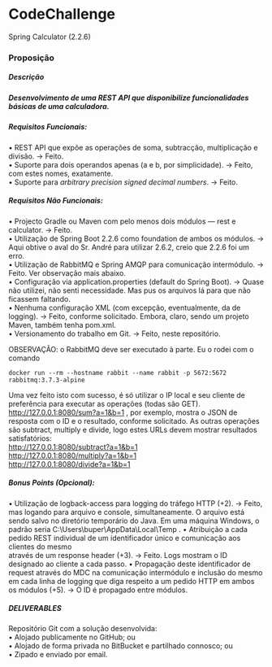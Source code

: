 # CodeChallenge
Spring Calculator (2.2.6)

### Proposição

##### Descrição  

##### Desenvolvimento de uma REST API que disponibilize funcionalidades básicas de uma calculadora.  

##### Requisitos Funcionais:  

• REST API que expõe as operações de soma, subtracção, multiplicação e divisão.  -> Feito.  
• Suporte para dois operandos apenas (a e b, por simplicidade).  -> Feito, com estes nomes, exatamente.  
• Suporte para *arbitrary precision signed decimal numbers*.  -> Feito.   

##### Requisitos Não Funcionais:  

• Projecto Gradle ou Maven com pelo menos dois módulos — rest e calculator.  -> Feito.  
• Utilização de Spring Boot 2.2.6 como foundation de ambos os módulos.  -> Aqui obtive o aval do Sr. André para utilizar 2.6.2, creio que 2.2.6 foi um erro.  
• Utilização de RabbitMQ e Spring AMQP para comunicação intermódulo.  -> Feito. Ver observação mais abaixo.  
• Configuração via application.properties (default do Spring Boot).  -> Quase não utilizei, não senti necessidade. Mas pus os arquivos lá para que não ficassem faltando.  
• Nenhuma configuração XML (com excepção, eventualmente, da de logging). -> Feito, conforme solicitado. Embora, claro, sendo um projeto Maven, também tenha pom.xml.  
• Versionamento do trabalho em Git.  -> Feito, neste repositório.   

OBSERVAÇÃO: o RabbitMQ deve ser executado à parte. Eu o rodei com o comando
```
docker run --rm --hostname rabbit --name rabbit -p 5672:5672 rabbitmq:3.7.3-alpine
```
Uma vez feito isto com sucesso, é só utilizar o IP local e seu cliente de preferência para executar as operações (todas são GET).
http://127.0.0.1:8080/sum?a=1&b=1 , por exemplo, mostra o JSON de resposta com o ID e o resultado, conforme solicitado.
As outras operações são subtract, multiply e divide, logo estes URLs devem mostrar resultados satisfatórios:  
http://127.0.0.1:8080/subtract?a=1&b=1  
http://127.0.0.1:8080/multiply?a=1&b=1  
http://127.0.0.1:8080/divide?a=1&b=1  

##### Bonus Points (Opcional):  

• Utilização de logback-access para logging do tráfego HTTP (+2).  -> Feito, mas logando para arquivo e console, simultaneamente. O arquivo está sendo salvo no diretório temporário do Java. Em uma máquina Windows, o padrão seria C:\Users\buper\AppData\Local\Temp .
• Atribuição a cada pedido REST individual de um identificador único e comunicação aos clientes do mesmo  
através de um response header (+3).  -> Feito. Logs mostram o ID designado ao cliente a cada passo.
• Propagação deste identificador de request através do MDC na comunicação intermódulo e inclusão do
mesmo em cada linha de logging que diga respeito a um pedido HTTP em ambos os módulos (+5).  -> O ID é propagado entre módulos.

##### DELIVERABLES  

Repositório Git com a solução desenvolvida:  
• Alojado publicamente no GitHub; ou  
• Alojado de forma privada no BitBucket e partilhado connosco; ou  
• Zipado e enviado por email.
